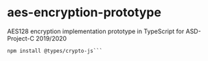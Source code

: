 # aes-encryption-prototype
AES128 encryption implementation prototype in TypeScript for ASD-Project-C 2019/2020

```npm install crypto-js
npm install @types/crypto-js```